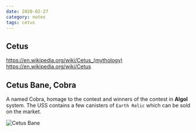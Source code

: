 ```yaml
---
date: 2020-02-27
category: notes
tags: cetus
---
```


## Cetus
<https://en.wikipedia.org/wiki/Cetus_(mythology)>  
<https://en.wikipedia.org/wiki/Cetus>  


## Cetus Bane, Cobra  
A named Cobra, homage to the contest and winners of the contest in **Algol** system. The USS contains a few canisters of `Earth Relic` which can be sold on the market.  

![Cetus Bane](https://i.imgur.com/URCQxSd.png)  

